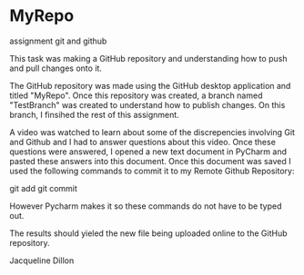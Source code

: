 # MyRepo
assignment git and github

This task was making a GitHub repository and understanding how to push and pull changes onto it.

The GitHub repository was made using the GitHub desktop application and titled "MyRepo". Once this repository was created,
a branch named "TestBranch" was created to understand how to publish changes. On this branch, I finsihed the rest of this
assignment.

A video was watched to learn about some of the discrepencies involving Git and Github and I had to answer
questions about this video. Once these questions were answered, I opened a new text document in PyCharm and pasted these answers
into this document. Once this document was saved I used the following commands to commit it to my Remote
Github Repository:

git add <filename>
git commit

However Pycharm makes it so these commands do not have to be typed out.

The results should yieled the new file being uploaded online to the GitHub repository.

Jacqueline Dillon
